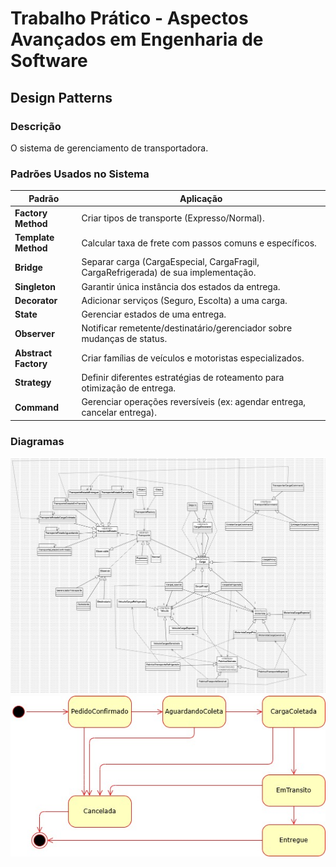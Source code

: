 # Trabalho Prático - Aspectos Avançados em Engenharia de Software

## Design Patterns

### Descrição
O sistema de gerenciamento de transportadora.

### Padrões Usados no Sistema

| **Padrão**        | **Aplicação** |
|-------------------|------------------------------------------------------------------------------------------------|
| **Factory Method** | Criar tipos de transporte (Expresso/Normal). |
| **Template Method** | Calcular taxa de frete com passos comuns e específicos. |
| **Bridge**        | Separar carga (CargaEspecial, CargaFragil, CargaRefrigerada) de sua implementação. |
| **Singleton**     | Garantir única instância dos estados da entrega. |
| **Decorator**     | Adicionar serviços (Seguro, Escolta) a uma carga. |
| **State**         | Gerenciar estados de uma entrega. |
| **Observer**      | Notificar remetente/destinatário/gerenciador sobre mudanças de status. |
| **Abstract Factory** | Criar famílias de veículos e motoristas especializados. |
| **Strategy**      | Definir diferentes estratégias de roteamento para otimização de entrega. |
| **Command**       | Gerenciar operações reversíveis (ex: agendar entrega, cancelar entrega). |


### Diagramas
![Diagrama de Classe](diagrama-classes.jpg)
![Diagrama de Estados](diagramaEstadotransportatora.jpg)